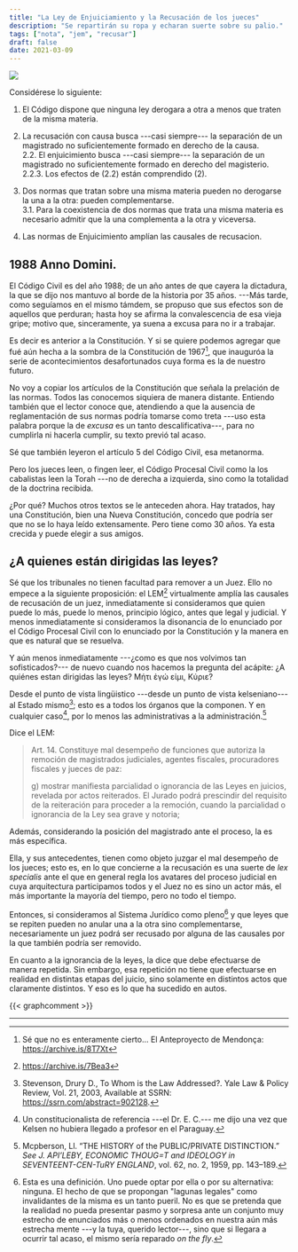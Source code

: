 ```yaml
---
title: "La Ley de Enjuiciamiento y la Recusación de los jueces"
description: "Se repartirán su ropa y echaran suerte sobre su palio."
tags: ["nota", "jem", "recusar"]
draft: false
date: 2021-03-09
---
```

![](https://img.shields.io/badge/document_v.-0.51-blue)

Considérese lo siguiente:

1. El Código dispone que ninguna ley derogara a otra a menos que traten de la misma materia.

2. La recusación con causa busca ---casi siempre--- la separación de un magistrado no suficientemente formado en derecho de la causa.  
2.2. El enjuicimiento busca ---casi siempre--- la separación de un magistrado no suficientemente formado en derecho del magisterio.  
2.2.3. Los efectos de (2.2) están comprendido (2).

3. Dos normas que tratan sobre una misma materia pueden no derogarse la una a la otra: pueden complementarse.  
3.1. Para la coexistencia de dos normas  que trata una misma materia es necesario admitir que la una complementa a la otra y viceversa.

4. Las normas de Enjuicimiento amplían las causales de recusacion.



## 1988 Anno Domini.

El Código Civil es del año 1988; de un año antes de que cayera la dictadura, la que se dijo nos mantuvo al borde de la historia por 35 años. ---Más tarde, como seguíamos  en el mismo támdem, se propuso que sus efectos son de aquellos que perduran; hasta hoy se afirma la convalescencia de esa vieja gripe; motivo que, sinceramente, ya suena a excusa para no ir a trabajar.

Es decir es anterior a la Constitución. Y si se quiere podemos agregar que fué aún hecha a la sombra de la Constitución de 1967[^2], que inauguróa la serie de acontecimientos desafortunados cuya forma es la de nuestro futuro.

[^2]: Sé que no es enteramente cierto... El Anteproyecto de Mendonça: https://archive.is/8T7Xt

No voy a copiar los artículos de la Constitución que señala la prelación de las normas. Todos las conocemos siquiera de manera distante. Entiendo también que el lector conoce que, atendiendo a que la ausencia de reglamentación de sus normas podría tomarse como treta ---uso esta palabra porque la de _excusa_ es un tanto descalificativa---, para no cumplirla ni hacerla cumplir, su texto previó tal acaso.

Sé que también leyeron el artículo 5 del Código Civil, esa metanorma.

Pero los jueces leen, o fingen leer, el Código Procesal Civil  como la los cabalistas leen la Torah ---no de derecha a izquierda, sino como la totalidad de la doctrina recibida.

¿Por qué? Muchos otros textos se le anteceden ahora. Hay tratados, hay una Constitución, bien una Nueva Constitución, concedo que podría ser que no se lo haya leído extensamente. Pero tiene como 30 años. Ya esta crecida y puede elegir a sus amigos.

## ¿A quienes están dirigidas las leyes?

Sé que los tribunales no tienen facultad para remover a un Juez. Ello no empece a la siguiente proposición: el LEM[^3] virtualmente amplía las causales de recusación de un juez,  inmediatamente si consideramos que quien puede lo más, puede lo menos,  principio lógico, antes que legal y judicial. Y menos inmediatamente si consideramos la disonancia de lo enunciado por el Código Procesal Civil con lo enunciado por la Constitución y la manera en que es natural que se resuelva.

Y aún menos inmediatamente ---¿como es que nos volvimos tan sofisticados?--- de nuevo cuando nos hacemos la pregunta del acápite: ¿A quiénes estan dirigidas las leyes? Μήτι ἐγώ εἰμι, Κύριε?

Desde el punto de vista lingüistico ---desde un punto de vista kelseniano--- al Estado mismo[^5]; esto es a todos los órganos que la componen. Y en cualquier caso[^k], por lo menos las administrativas a la administración.[^4]

[^3]: https://archive.is/7Bea3

[^4]: Mcpberson, Ll. “THE HISTORY of the PUBLIC/PRIVATE DISTINCTION.” *See J. API’LEBY, ECONOMIC THOUG=T and IDEOLOGY in SEVENTEENT-CEN-TuRY ENGLAND*, vol. 62, no. 2, 1959, pp. 143–189. 

[^5]:   Stevenson, Drury D., To Whom is the Law Addressed?. Yale Law & Policy Review, Vol. 21, 2003, Available at SSRN: https://ssrn.com/abstract=902128.

[^k]: Un constitucionalista de referencia ---el Dr. E. C.---  me dijo una vez que Kelsen no hubiera llegado a profesor en el Paraguay. 

Dice el LEM:

> Art. 14. Constituye mal desempeño de funciones que autoriza la remoción de magistrados judiciales, agentes fiscales, procuradores fiscales y jueces de paz:
>
> g) mostrar manifiesta parcialidad o ignorancia de las Leyes en juicios, revelada por actos reiterados. El Jurado podrá prescindir del requisito de la reiteración para proceder a la remoción, cuando la parcialidad o ignorancia de la Ley sea grave y notoria;
>

Además, considerando la posición del magistrado ante el proceso, la es más específica.

Ella, y sus antecedentes, tienen como objeto juzgar el mal desempeño de los jueces; esto es, en lo que concierne a la recusación es una suerte de _lex specialis_ ante el que en general regla los avatares del proceso judicial en cuya arquitectura participamos todos y el Juez no es sino un actor más, el más importante la mayoría del tiempo, pero no todo el tiempo.

Entonces, si consideramos al Sistema Jurídico como pleno[^6] y que leyes que se repiten pueden no anular una a la otra sino complementarse, necesariamente un juez podrá ser recusado por alguna de las causales por la que también podría ser removido.

En cuanto a la ignorancia de la leyes, la dice que debe efectuarse de manera repetida. Sin embargo, esa repetición no tiene que efectuarse en realidad en distintas etapas del juicio, sino solamente en distintos actos que claramente distintos. Y eso es lo que ha sucedido en autos.

[^6]: Esta es una definición. Uno puede optar por ella o por su alternativa: ninguna. El hecho de que se propongan "lagunas legales" como invalidantes de la misma es un tanto pueril. No es que se pretenda que la realidad no pueda presentar pasmo y sorpresa ante un conjunto muy estrecho de enunciados más o menos ordenados en nuestra aún más estrecha mente ---y la tuya, querido lector---, sino que si llegara a ocurrir tal acaso, el mismo sería reparado _on the fly_.

{{< graphcomment >}}
















------
